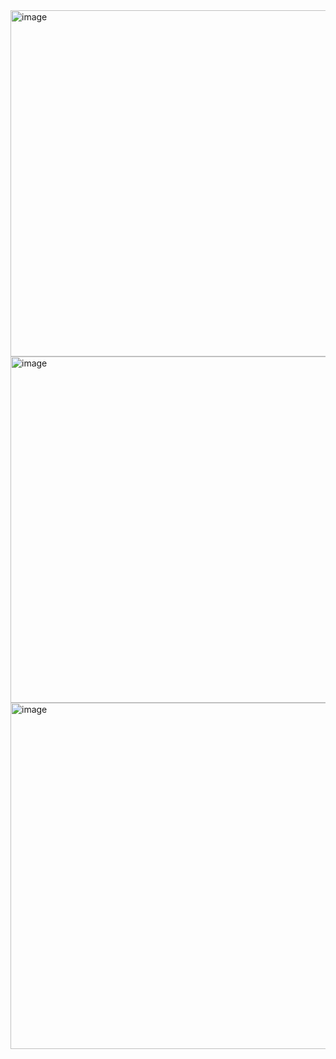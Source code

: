 <img width="554" alt="image" src="https://github.com/user-attachments/assets/9ee7a42a-6cd1-4613-86ff-dbc98ed96f64" />

<img width="554" alt="image" src="https://github.com/user-attachments/assets/2e1d313e-5fb0-4ecd-bbab-2fc36eea96f5" />

<img width="554" alt="image" src="https://github.com/user-attachments/assets/6868f646-c720-4578-b854-2a18538b19d8" />
